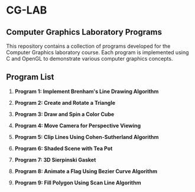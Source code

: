 # CG-LAB
## Computer Graphics Laboratory Programs

This repository contains a collection of programs developed for the Computer Graphics laboratory course. Each program is implemented using C and OpenGL to demonstrate various computer graphics concepts.

## Program List

1. **Program 1: Implement Brenham's Line Drawing Algorithm**

2. **Program 2: Create and Rotate a Triangle**

3. **Program 3: Draw and Spin a Color Cube**

4. **Program 4: Move Camera for Perspective Viewing**

5. **Program 5: Clip Lines Using Cohen-Sutherland Algorithm**

6. **Program 6: Shaded Scene with Tea Pot**

7. **Program 7: 3D Sierpinski Gasket**

8. **Program 8: Animate a Flag Using Bezier Curve Algorithm**

9. **Program 9: Fill Polygon Using Scan Line Algorithm**

